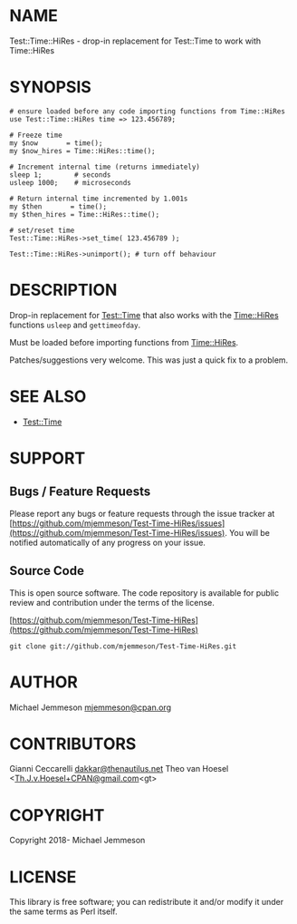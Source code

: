 # NAME

Test::Time::HiRes - drop-in replacement for Test::Time to work with Time::HiRes

# SYNOPSIS

    # ensure loaded before any code importing functions from Time::HiRes
    use Test::Time::HiRes time => 123.456789;

    # Freeze time
    my $now       = time();
    my $now_hires = Time::HiRes::time();

    # Increment internal time (returns immediately)
    sleep 1;        # seconds
    usleep 1000;    # microseconds

    # Return internal time incremented by 1.001s
    my $then       = time();
    my $then_hires = Time::HiRes::time();

    # set/reset time
    Test::Time::HiRes->set_time( 123.456789 );

    Test::Time::HiRes->unimport(); # turn off behaviour

# DESCRIPTION

Drop-in replacement for [Test::Time](https://metacpan.org/pod/Test%3A%3ATime) that also works with the [Time::HiRes](https://metacpan.org/pod/Time%3A%3AHiRes)
functions `usleep` and `gettimeofday`.

Must be loaded before importing functions from [Time::HiRes](https://metacpan.org/pod/Time%3A%3AHiRes).

Patches/suggestions very welcome. This was just a quick fix to a problem.

# SEE ALSO

- [Test::Time](https://metacpan.org/pod/Test%3A%3ATime)

# SUPPORT

## Bugs / Feature Requests

Please report any bugs or feature requests through the issue tracker
at [https://github.com/mjemmeson/Test-Time-HiRes/issues](https://github.com/mjemmeson/Test-Time-HiRes/issues).
You will be notified automatically of any progress on your issue.

## Source Code

This is open source software.  The code repository is available for
public review and contribution under the terms of the license.

[https://github.com/mjemmeson/Test-Time-HiRes](https://github.com/mjemmeson/Test-Time-HiRes)

    git clone git://github.com/mjemmeson/Test-Time-HiRes.git

# AUTHOR

Michael Jemmeson <mjemmeson@cpan.org>

# CONTRIBUTORS

Gianni Ceccarelli <dakkar@thenautilus.net>
Theo van Hoesel <Th.J.v.Hoesel+CPAN@gmail.com&lt;gt>

# COPYRIGHT

Copyright 2018- Michael Jemmeson

# LICENSE

This library is free software; you can redistribute it and/or modify
it under the same terms as Perl itself.
